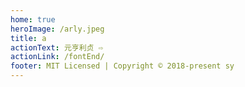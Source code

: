 ```yaml
---
home: true
heroImage: /arly.jpeg
title: a
actionText: 元亨利贞 ⇨
actionLink: /fontEnd/
footer: MIT Licensed | Copyright © 2018-present sy
---
```


<!-- ::: tip 提醒
这里是tip容器
:::

::: warning 警告
这里是警告容器
:::

::: danger 危险
这里是危险容器
::: -->